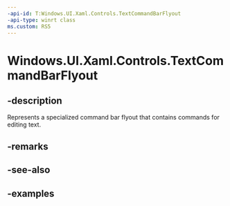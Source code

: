 ```yaml
---
-api-id: T:Windows.UI.Xaml.Controls.TextCommandBarFlyout
-api-type: winrt class
ms.custom: RS5
---
```


<!-- Class syntax.
public class TextCommandBarFlyout : CommandBarFlyout, CommandBarFlyout
-->

# Windows.UI.Xaml.Controls.TextCommandBarFlyout

## -description

Represents a specialized command bar flyout that contains commands for editing text.

## -remarks

## -see-also

## -examples

